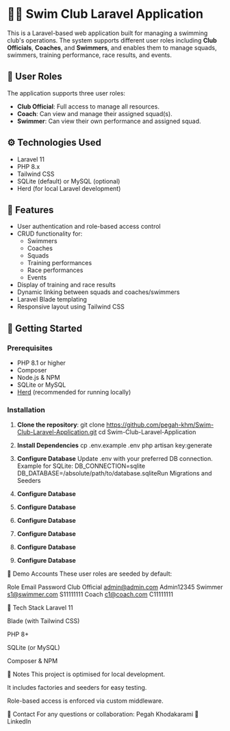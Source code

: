 # 🏊‍♀️ Swim Club Laravel Application

This is a Laravel-based web application built for managing a swimming club's operations. The system supports different user roles including **Club Officials**, **Coaches**, and **Swimmers**, and enables them to manage squads, swimmers, training performance, race results, and events.

## 👤 User Roles

The application supports three user roles:

- **Club Official**: Full access to manage all resources.
- **Coach**: Can view and manage their assigned squad(s).
- **Swimmer**: Can view their own performance and assigned squad.

## ⚙️ Technologies Used

- Laravel 11
- PHP 8.x
- Tailwind CSS
- SQLite (default) or MySQL (optional)
- Herd (for local Laravel development)

## 📂 Features

- User authentication and role-based access control
- CRUD functionality for:
  - Swimmers
  - Coaches
  - Squads
  - Training performances
  - Race performances
  - Events
- Display of training and race results
- Dynamic linking between squads and coaches/swimmers
- Laravel Blade templating
- Responsive layout using Tailwind CSS

## 🚀 Getting Started

### Prerequisites

- PHP 8.1 or higher
- Composer
- Node.js & NPM
- SQLite or MySQL
- [Herd](https://herd.laravel.com/) (recommended for running locally)

### Installation

1. **Clone the repository**:
   git clone https://github.com/pegah-khm/Swim-Club-Laravel-Application.git
   cd Swim-Club-Laravel-Application

2. **Install Dependencies**
   cp .env.example .env
   php artisan key:generate

3. **Configure Database**
Update .env with your preferred DB connection. Example for SQLite:
    DB_CONNECTION=sqlite
    DB_DATABASE=/absolute/path/to/database.sqliteRun Migrations and Seeders

4. **Configure Database**
3. **Configure Database**
3. **Configure Database**
3. **Configure Database**
3. **Configure Database**
3. **Configure Database**

👥 Demo Accounts
These user roles are seeded by default:

Role	Email	Password
Club Official	admin@admin.com	Admin12345
Swimmer	s1@swimmer.com	S11111111
Coach	c1@coach.com	C11111111

📁 Tech Stack
Laravel 11

Blade (with Tailwind CSS)

PHP 8+

SQLite (or MySQL)

Composer & NPM

📌 Notes
This project is optimised for local development.

It includes factories and seeders for easy testing.

Role-based access is enforced via custom middleware.

📨 Contact
For any questions or collaboration:
Pegah Khodakarami
📧 LinkedIn
